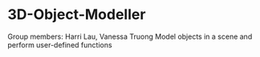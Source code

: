 # 3D-Object-Modeller

Group members: Harri Lau, Vanessa Truong
Model objects in a scene and perform user-defined functions
